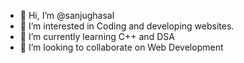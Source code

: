 - 👋 Hi, I’m @sanjughasal
- 👀 I’m interested in Coding and developing websites.
- 🌱 I’m currently learning C++ and DSA
- 💞️ I’m looking to collaborate on Web Development


<!---
sanjughasal/sanjughasal is a ✨ special ✨ repository because its `README.md` (this file) appears on your GitHub profile.
You can click the Preview link to take a look at your changes.
--->

